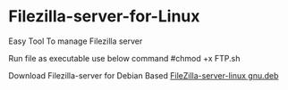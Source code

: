 # Filezilla-server-for-Linux

Easy Tool To manage Filezilla server

Run file as executable use below command
#chmod +x FTP.sh


Download Filezilla-server for Debian Based 
[FileZilla-server-linux gnu.deb](https://github.com/nagesh-mk/Filezilla-server-for-Linux/raw/file/FileZilla_Server_1.2.0_x86_64-linux-gnu.deb)
